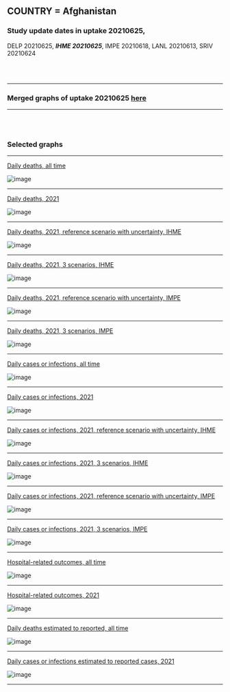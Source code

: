 ## COUNTRY = Afghanistan 

### Study update dates in uptake 20210625, 

DELP 20210625, **_IHME 20210625_**, IMPE 20210618, LANL 20210613, SRIV 20210624


<br/><br/>
****

### Merged graphs of uptake 20210625 [here](https://github.com/pourmalek/covir2/blob/main/ADAPTATIONS_EXAMPLES/Afghanistan_%2020210625/20210625/graphs%20merged%2020210625.pdf)
    
<div dir="ltr">

****

<br/><br/>


### Selected graphs

****

[Daily deaths, all time](https://github.com/pourmalek/covir2/blob/main/ADAPTATIONS_EXAMPLES/Afghanistan_%2020210625/20210625/output/merge/graph%2011%20COVID-19%20daily%20deaths%2C%20Afghanistan%2C%20reference%20scenarios%2C%20all%20time.pdf)

![image](https://user-images.githubusercontent.com/30849720/123521724-4a399880-d66d-11eb-899c-703f9313763b.png)
  
****

[Daily deaths, 2021](https://github.com/pourmalek/covir2/blob/main/ADAPTATIONS_EXAMPLES/Afghanistan_%2020210625/20210625/output/merge/graph%2012%20COVID-19%20daily%20deaths%2C%20Afghanistan%2C%20reference%20scenarios.pdf)

![image](https://user-images.githubusercontent.com/30849720/123521753-7ce39100-d66d-11eb-9aaf-d127f7a82bda.png)

****

[Daily deaths, 2021, reference scenario with uncertainty, IHME](https://github.com/pourmalek/covir2/blob/main/ADAPTATIONS_EXAMPLES/Afghanistan_%2020210625/20210625/output/merge/graph%2014%20COVID-19%20daily%20deaths%2C%20Afghanistan%2C%20reference%20scenario%20with%20uncertainty%2C%20IHME.pdf)

![image](https://user-images.githubusercontent.com/30849720/123521816-e9f72680-d66d-11eb-9a58-8728733646bd.png)
  
****

[Daily deaths, 2021, 3 scenarios, IHME](https://github.com/pourmalek/covir2/blob/main/ADAPTATIONS_EXAMPLES/Afghanistan_%2020210625/20210625/output/merge/graph%2015%20COVID-19%20daily%20deaths%2C%20Afghanistan%2C%203%20scenarios%2C%20IHME.pdf)

![image](https://user-images.githubusercontent.com/30849720/123521866-304c8580-d66e-11eb-8f9f-e13d0c47d936.png)

****

[Daily deaths, 2021, reference scenario with uncertainty, IMPE](https://github.com/pourmalek/covir2/blob/main/ADAPTATIONS_EXAMPLES/Afghanistan_%2020210625/20210625/output/merge/graph%2016%20COVID-19%20daily%20deaths%2C%20Afghanistan%2C%20reference%20scenario%20with%20uncertainty%2C%20IMPE.pdf)

![image](https://user-images.githubusercontent.com/30849720/123521899-5a05ac80-d66e-11eb-87e4-0707a3f4f8ef.png)

****

[Daily deaths, 2021, 3 scenarios, IMPE](https://github.com/pourmalek/covir2/blob/main/ADAPTATIONS_EXAMPLES/Afghanistan_%2020210625/20210625/output/merge/graph%2017%20COVID-19%20daily%20deaths%2C%20Afghanistan%2C%203%20scenarios%2C%20IMPE.pdf)

![image](https://user-images.githubusercontent.com/30849720/123521924-93d6b300-d66e-11eb-8240-5e0c6e13817c.png)

****

[Daily cases or infections, all time](https://github.com/pourmalek/covir2/blob/main/ADAPTATIONS_EXAMPLES/Afghanistan_%2020210625/20210625/output/merge/graph%2021%20COVID-19%20daily%20cases%2C%20Afghanistan%2C%20reference%20scenarios%2C%20all%20time.pdf)

 ![image](https://user-images.githubusercontent.com/30849720/123521940-b5d03580-d66e-11eb-98b8-3a34653373d5.png)
 
****

[Daily cases or infections, 2021](https://github.com/pourmalek/covir2/blob/main/ADAPTATIONS_EXAMPLES/Afghanistan_%2020210625/20210625/output/merge/graph%2022%20COVID-19%20daily%20cases%2C%20Afghanistan%2C%20reference%20scenarios.pdf)

![image](https://user-images.githubusercontent.com/30849720/123521960-def0c600-d66e-11eb-866e-46a8601429cd.png)
  
****

[Daily cases or infections, 2021, reference scenario with uncertainty, IHME](https://github.com/pourmalek/covir2/blob/main/ADAPTATIONS_EXAMPLES/Afghanistan_%2020210625/20210625/output/merge/graph%2024%20COVID-19%20daily%20cases%2C%20Afghanistan%2C%20reference%20scenario%20with%20uncertainty%2C%20IHME.pdf)

![image](https://user-images.githubusercontent.com/30849720/123522001-2b3c0600-d66f-11eb-930c-b85874735ae4.png)

****

[Daily cases or infections, 2021, 3 scenarios, IHME](https://github.com/pourmalek/covir2/blob/main/ADAPTATIONS_EXAMPLES/Afghanistan_%2020210625/20210625/output/merge/graph%2025%20COVID-19%20daily%20cases%2C%20Afghanistan%2C%203%20scenarios%2C%20IHME.pdf)

![image](https://user-images.githubusercontent.com/30849720/123522126-41969180-d670-11eb-8002-fa8aba443cf5.png)

****

[Daily cases or infections, 2021, reference scenario with uncertainty, IMPE](https://github.com/pourmalek/covir2/blob/main/ADAPTATIONS_EXAMPLES/Afghanistan_%2020210625/20210625/output/merge/graph%2026%20COVID-19%20daily%20cases%2C%20Afghanistan%2C%20reference%20scenario%20with%20uncertainty%2C%20IMPE.pdf)

![image](https://user-images.githubusercontent.com/30849720/123522170-8a4e4a80-d670-11eb-9c5c-61b629b6d762.png)

****

[Daily cases or infections, 2021, 3 scenarios, IMPE](https://github.com/pourmalek/covir2/blob/main/ADAPTATIONS_EXAMPLES/Afghanistan_%2020210625/20210625/output/merge/graph%2027%20COVID-19%20daily%20cases%2C%20Afghanistan%2C%203%20scenarios%2C%20IMPE.pdf)

![image](https://user-images.githubusercontent.com/30849720/123522185-abaf3680-d670-11eb-91a0-3bc19e3eadb2.png)

****

[Hospital-related outcomes, all time](https://github.com/pourmalek/covir2/blob/main/ADAPTATIONS_EXAMPLES/Afghanistan_%2020210625/20210625/output/merge/graph%2071%20COVID-19%20hospital-related%20outcomes%2C%20all%20time.pdf)

![image](https://user-images.githubusercontent.com/30849720/123522211-cc778c00-d670-11eb-8115-f364a2e6fe3f.png)

****

[Hospital-related outcomes, 2021](https://github.com/pourmalek/covir2/blob/main/ADAPTATIONS_EXAMPLES/Afghanistan_%2020210625/20210625/output/merge/graph%2072%20COVID-19%20hospital-related%20outcomes%2C%20wo%20extremes%2C%202020-12-01%20on.pdf)

![image](https://user-images.githubusercontent.com/30849720/123522235-ee710e80-d670-11eb-8760-3c921d63751d.png)

****

[Daily deaths estimated to reported, all time](https://github.com/pourmalek/covir2/blob/main/ADAPTATIONS_EXAMPLES/Afghanistan_%2020210625/20210625/output/merge/graph%2091%20COVID-19%20daily%20deaths%20estimated%20to%20reported%2C%20Afghanistan%2C%20reference%20scenarios%2C%20all%20time.pdf)

![image](https://user-images.githubusercontent.com/30849720/123522257-18c2cc00-d671-11eb-8419-f9cac936a120.png)
  
****

[Daily cases or infections estimated to reported cases, 2021](https://github.com/pourmalek/covir2/blob/main/ADAPTATIONS_EXAMPLES/Afghanistan_%2020210625/20210625/output/merge/graph%2082%20COVID-19%20daily%20cases%20to%20deaths%2C%20Afghanistan%2C%20reference%20scenarios.pdf) 

![image](https://user-images.githubusercontent.com/30849720/123522287-46a81080-d671-11eb-8720-b8d4e963526b.png)
  
****

